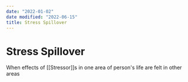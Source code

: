 ```yaml
---
date: "2022-01-02"
date modified: "2022-06-15"
title: Stress Spillover
---
```


# Stress Spillover
When effects of [[Stressor]]s in one area of person's life are felt in other areas

